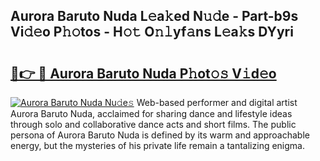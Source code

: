 ## Aurora Baruto Nuda L𝚎a𝚔ed N𝚞𝚍e - Part-b9s Vi𝚍𝚎o P𝚑𝚘tos - H𝚘𝚝 O𝚗𝚕yf𝚊ns L𝚎a𝚔s DYyri

# <h2><a href="http://kf4yi3.oniu.top/?m=Aurora+Baruto+Nuda">🔗👉 🔴 Aurora Baruto Nuda P𝚑ot𝚘𝚜 V𝚒d𝚎o</a></h2>

[![Aurora Baruto Nuda Nu𝚍e𝚜](https://i.imgur.com/0qMVB7G.gif)](http://kf4yi3.oniu.top/?m=Aurora+Baruto+Nuda)
Web-based performer and digital artist Aurora Baruto Nuda, acclaimed for sharing dance and lifestyle ideas through solo and collaborative dance acts and short films. The public persona of Aurora Baruto Nuda is defined by its warm and approachable energy, but the mysteries of his private life remain a tantalizing enigma.  
